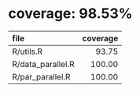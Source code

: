 # coverage: 98.53%

|file              | coverage|
|:-----------------|--------:|
|R/utils.R         |    93.75|
|R/data_parallel.R |   100.00|
|R/par_parallel.R  |   100.00|
